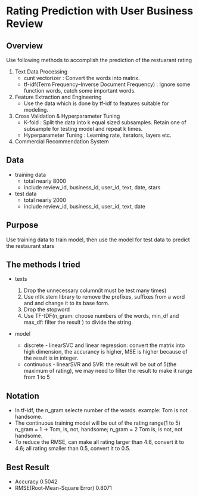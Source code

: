 # Rating Prediction with User Business Review

## Overview
Use following methods to accomplish the prediction of the restuarant rating
1. Text Data Processing
	* cunt vectorizer : Convert the words into matrix.
	* tf-idf(Term Frequency–Inverse Document Frequency) : Ignore some function words, catch some important words.
2. Feature Extraction and Engineering
	* Use the data which is done by tf-idf to features suitable for modeling.
3. Cross Validation & Hyperparameter Tuning
	* K-fold :  Split the data into k equal sized subsamples. Retain one of subsample for testing model and repeat k times.
	* Hyperparameter Tuning : Learning rate, iterators, layers etc.
4. Commercial Recommendation System

## Data
* training data
	* total nearly 8000
	* include review_id, business_id, user_id, text, date, stars
* test data
	* total nearly 2000
	* include review_id, business_id, user_id, text, date

## Purpose
Use training data to train model, then use the model for test data to predict the restaurant stars

## The methods I tried
* texts
	1. Drop the unnecessary column(it must be test many times)
	2. Use nltk.stem library to remove the prefixes, suffixes from a word and and change it to its base form.
	3. Drop the stopword 
	4. Use TF-IDF(n_gram: choose numbers of the words, min_df and max_df: filter the result ) to divide the string.

* model
	* discrete - linearSVC and linear regression: convert the matrix into high dimension, the accurancy is higher, MSE is higher because of the result is in integer.
	* continuous -  linearSVR and SVR: the result will be out of 5(the maximum of rating), we may need to filter the result to make it range from 1 to 5

## Notation
* In tf-idf, the n_gram selecte number of the words. example: Tom is not handsome.
* The continuous training model will be out of the rating range(1 to 5)
n_gram = 1 -> Tom, is, not, handsome; n_gram = 2 Tom is, is not, not handsome.
* To reduce the RMSE, can make all rating larger than 4.6, convert it to 4.6; all rating smaller than 0.5, convert it to 0.5.

## Best Result
* Accuracy 0.5042
* RMSE(Root-Mean-Square Error) 0.8071